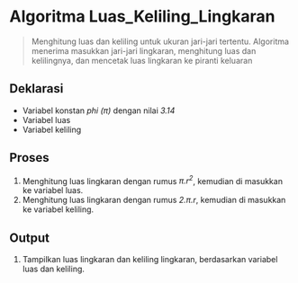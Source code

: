 # Algoritma Luas_Keliling_Lingkaran

> Menghitung luas dan keliling untuk ukuran jari-jari tertentu. Algoritma menerima masukkan jari-jari lingkaran, menghitung luas dan kelilingnya, dan mencetak luas lingkaran ke piranti keluaran

## Deklarasi

- Variabel konstan _phi (π)_ dengan nilai _3.14_
- Variabel luas
- Variabel keliling

## Proses

1. Menghitung luas lingkaran dengan rumus _π.r<sup>2</sup>_, kemudian di masukkan ke variabel luas.
2. Menghitung luas lingkaran dengan rumus _2.π.r_, kemudian di masukkan ke variabel keliling.

## Output

1. Tampilkan luas lingkaran dan keliling lingkaran, berdasarkan variabel luas dan keliling.
